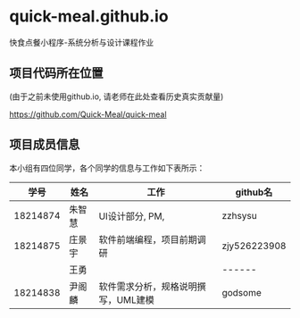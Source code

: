 # quick-meal.github.io
快食点餐小程序-系统分析与设计课程作业


##  项目代码所在位置
(由于之前未使用github.io, 请老师在此处查看历史真实贡献量)

https://github.com/Quick-Meal/quick-meal

##  项目成员信息

本小组有四位同学，各个同学的信息与工作如下表所示：

| 学号     |   姓名    | 工作 |   github名   |
| -------- | ------ | ---- | ------ |
| 18214874 | 朱智慧 |  UI设计部分, PM,    | zzhsysu |
| 18214875 | 庄景宇 | 软件前端编程，项目前期调研     | zjy526223908 |
|  | 王勇   |      | ------ |
| 18214838 | 尹阁麟 | 软件需求分析，规格说明撰写，UML建模 | godsome |


